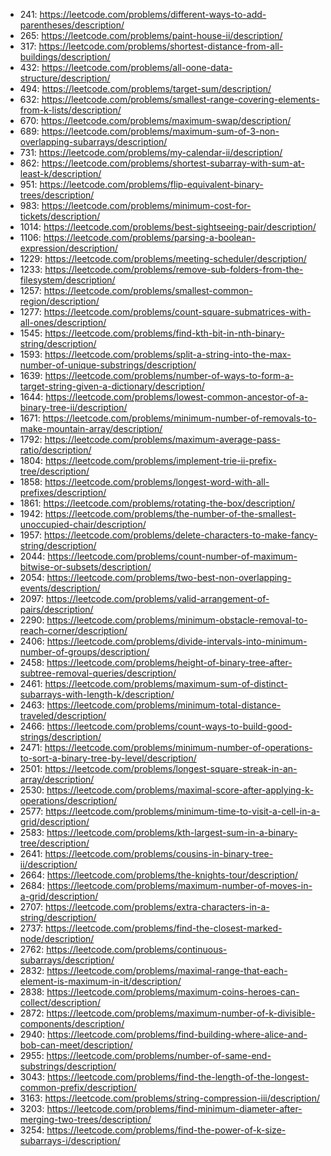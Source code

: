 - 241: https://leetcode.com/problems/different-ways-to-add-parentheses/description/
- 265: https://leetcode.com/problems/paint-house-ii/description/
- 317: https://leetcode.com/problems/shortest-distance-from-all-buildings/description/
- 432: https://leetcode.com/problems/all-oone-data-structure/description/
- 494: https://leetcode.com/problems/target-sum/description/
- 632: https://leetcode.com/problems/smallest-range-covering-elements-from-k-lists/description/
- 670: https://leetcode.com/problems/maximum-swap/description/
- 689: https://leetcode.com/problems/maximum-sum-of-3-non-overlapping-subarrays/description/
- 731: https://leetcode.com/problems/my-calendar-ii/description/
- 862: https://leetcode.com/problems/shortest-subarray-with-sum-at-least-k/description/
- 951: https://leetcode.com/problems/flip-equivalent-binary-trees/description/
- 983: https://leetcode.com/problems/minimum-cost-for-tickets/description/
- 1014: https://leetcode.com/problems/best-sightseeing-pair/description/
- 1106: https://leetcode.com/problems/parsing-a-boolean-expression/description/
- 1229: https://leetcode.com/problems/meeting-scheduler/description/
- 1233: https://leetcode.com/problems/remove-sub-folders-from-the-filesystem/description/
- 1257: https://leetcode.com/problems/smallest-common-region/description/
- 1277: https://leetcode.com/problems/count-square-submatrices-with-all-ones/description/
- 1545: https://leetcode.com/problems/find-kth-bit-in-nth-binary-string/description/
- 1593: https://leetcode.com/problems/split-a-string-into-the-max-number-of-unique-substrings/description/
- 1639: https://leetcode.com/problems/number-of-ways-to-form-a-target-string-given-a-dictionary/description/
- 1644: https://leetcode.com/problems/lowest-common-ancestor-of-a-binary-tree-ii/description/
- 1671: https://leetcode.com/problems/minimum-number-of-removals-to-make-mountain-array/description/
- 1792: https://leetcode.com/problems/maximum-average-pass-ratio/description/
- 1804: https://leetcode.com/problems/implement-trie-ii-prefix-tree/description/
- 1858: https://leetcode.com/problems/longest-word-with-all-prefixes/description/
- 1861: https://leetcode.com/problems/rotating-the-box/description/
- 1942: https://leetcode.com/problems/the-number-of-the-smallest-unoccupied-chair/description/
- 1957: https://leetcode.com/problems/delete-characters-to-make-fancy-string/description/
- 2044: https://leetcode.com/problems/count-number-of-maximum-bitwise-or-subsets/description/
- 2054: https://leetcode.com/problems/two-best-non-overlapping-events/description/
- 2097: https://leetcode.com/problems/valid-arrangement-of-pairs/description/
- 2290: https://leetcode.com/problems/minimum-obstacle-removal-to-reach-corner/description/
- 2406: https://leetcode.com/problems/divide-intervals-into-minimum-number-of-groups/description/
- 2458: https://leetcode.com/problems/height-of-binary-tree-after-subtree-removal-queries/description/
- 2461: https://leetcode.com/problems/maximum-sum-of-distinct-subarrays-with-length-k/description/
- 2463: https://leetcode.com/problems/minimum-total-distance-traveled/description/
- 2466: https://leetcode.com/problems/count-ways-to-build-good-strings/description/
- 2471: https://leetcode.com/problems/minimum-number-of-operations-to-sort-a-binary-tree-by-level/description/
- 2501: https://leetcode.com/problems/longest-square-streak-in-an-array/description/
- 2530: https://leetcode.com/problems/maximal-score-after-applying-k-operations/description/
- 2577: https://leetcode.com/problems/minimum-time-to-visit-a-cell-in-a-grid/description/
- 2583: https://leetcode.com/problems/kth-largest-sum-in-a-binary-tree/description/
- 2641: https://leetcode.com/problems/cousins-in-binary-tree-ii/description/
- 2664: https://leetcode.com/problems/the-knights-tour/description/
- 2684: https://leetcode.com/problems/maximum-number-of-moves-in-a-grid/description/
- 2707: https://leetcode.com/problems/extra-characters-in-a-string/description/
- 2737: https://leetcode.com/problems/find-the-closest-marked-node/description/
- 2762: https://leetcode.com/problems/continuous-subarrays/description/
- 2832: https://leetcode.com/problems/maximal-range-that-each-element-is-maximum-in-it/description/
- 2838: https://leetcode.com/problems/maximum-coins-heroes-can-collect/description/
- 2872: https://leetcode.com/problems/maximum-number-of-k-divisible-components/description/
- 2940: https://leetcode.com/problems/find-building-where-alice-and-bob-can-meet/description/
- 2955: https://leetcode.com/problems/number-of-same-end-substrings/description/
- 3043: https://leetcode.com/problems/find-the-length-of-the-longest-common-prefix/description/
- 3163: https://leetcode.com/problems/string-compression-iii/description/
- 3203: https://leetcode.com/problems/find-minimum-diameter-after-merging-two-trees/description/
- 3254: https://leetcode.com/problems/find-the-power-of-k-size-subarrays-i/description/
